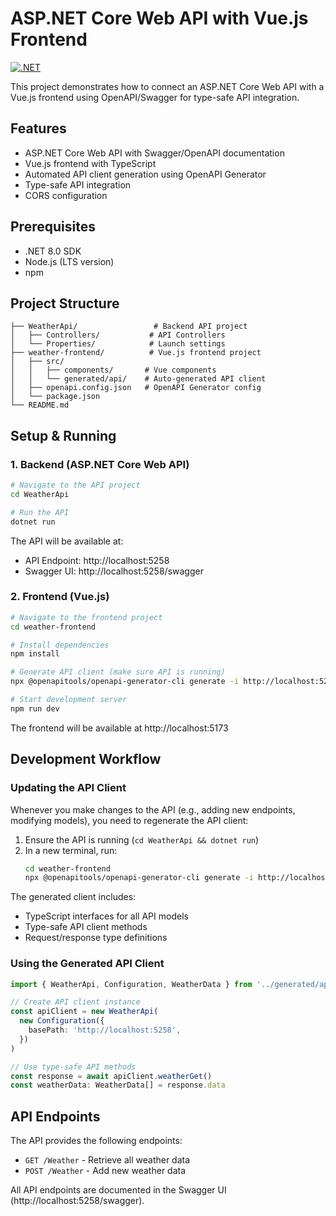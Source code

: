 # ASP.NET Core Web API with Vue.js Frontend

[![.NET](https://github.com/deBabbbe/CSharpCoreWebApiSwaggerVueConnection/actions/workflows/dotnet.yml/badge.svg)](https://github.com/deBabbbe/CSharpCoreWebApiSwaggerVueConnection/actions/workflows/dotnet.yml)

This project demonstrates how to connect an ASP.NET Core Web API with a Vue.js frontend using OpenAPI/Swagger for type-safe API integration.

## Features

- ASP.NET Core Web API with Swagger/OpenAPI documentation
- Vue.js frontend with TypeScript
- Automated API client generation using OpenAPI Generator
- Type-safe API integration
- CORS configuration

## Prerequisites

- .NET 8.0 SDK
- Node.js (LTS version)
- npm

## Project Structure

```
├── WeatherApi/                 # Backend API project
│   ├── Controllers/           # API Controllers
│   └── Properties/            # Launch settings
├── weather-frontend/          # Vue.js frontend project
│   ├── src/
│   │   ├── components/       # Vue components
│   │   └── generated/api/    # Auto-generated API client
│   ├── openapi.config.json   # OpenAPI Generator config
│   └── package.json
└── README.md
```

## Setup & Running

### 1. Backend (ASP.NET Core Web API)

```bash
# Navigate to the API project
cd WeatherApi

# Run the API
dotnet run
```

The API will be available at:
- API Endpoint: http://localhost:5258
- Swagger UI: http://localhost:5258/swagger

### 2. Frontend (Vue.js)

```bash
# Navigate to the frontend project
cd weather-frontend

# Install dependencies
npm install

# Generate API client (make sure API is running)
npx @openapitools/openapi-generator-cli generate -i http://localhost:5258/swagger/v1/swagger.json -g typescript-axios -o src/generated/api --additional-properties=supportsES6=true,npmVersion=6.9.0,typescriptThreePlus=true

# Start development server
npm run dev
```

The frontend will be available at http://localhost:5173

## Development Workflow

### Updating the API Client

Whenever you make changes to the API (e.g., adding new endpoints, modifying models), you need to regenerate the API client:

1. Ensure the API is running (`cd WeatherApi && dotnet run`)
2. In a new terminal, run:
   ```bash
   cd weather-frontend
   npx @openapitools/openapi-generator-cli generate -i http://localhost:5258/swagger/v1/swagger.json -g typescript-axios -o src/generated/api --additional-properties=supportsES6=true,npmVersion=6.9.0,typescriptThreePlus=true
   ```

The generated client includes:
- TypeScript interfaces for all API models
- Type-safe API client methods
- Request/response type definitions

### Using the Generated API Client

```typescript
import { WeatherApi, Configuration, WeatherData } from '../generated/api'

// Create API client instance
const apiClient = new WeatherApi(
  new Configuration({
    basePath: 'http://localhost:5258',
  })
)

// Use type-safe API methods
const response = await apiClient.weatherGet()
const weatherData: WeatherData[] = response.data
```

## API Endpoints

The API provides the following endpoints:

- `GET /Weather` - Retrieve all weather data
- `POST /Weather` - Add new weather data

All API endpoints are documented in the Swagger UI (http://localhost:5258/swagger).
